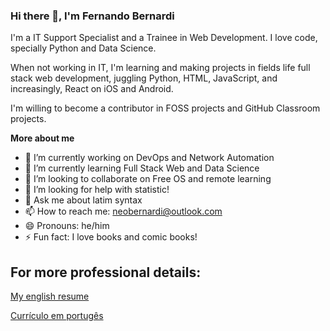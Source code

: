 ### Hi there 👋, I'm Fernando Bernardi

I'm a IT Support Specialist and a Trainee in Web Development. I love code, specially Python and Data Science. 

When not working in IT, I'm learning and making projects in fields life full stack web development, juggling Python, HTML, JavaScript, and increasingly, React on iOS and Android.

I'm willing to become a contributor in FOSS projects and GitHub Classroom projects.

**More about me**

- 🔭 I’m currently working on DevOps and Network Automation
- 🌱 I’m currently learning Full Stack Web and Data Science
- 👯 I’m looking to collaborate on Free OS and remote learning
- 🤔 I’m looking for help with statistic!
- 💬 Ask me about latim syntax
- 📫 How to reach me: neobernardi@outlook.com
- 😄 Pronouns: he/him
- ⚡ Fun fact: I love books and comic books!

## For more professional details:

[My english resume](https://fer-tech.github.io/resume/)

[Currículo em portugês](https://github.com/fer-tech/fer-tech/files/7429862/GENERAL_RESUME_final.pdf)

